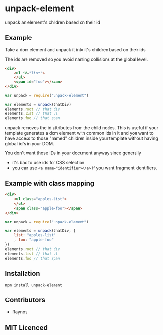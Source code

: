 # unpack-element

unpack an element's children based on their id

## Example

Take a dom element and unpack it into it's children based on their ids

The ids are removed so you avoid naming collisions at the global level.

```html
<div>
    <ul id="list">
    </ul>
    <span id="foo"></span>
</div>
```

```js
var unpack = require("unpack-element")

var elements = unpack(thatDiv)
elements.root // that div
elements.list // that ul
elements.foo // that span
```

unpack removes the id attributes from the child nodes. This is useful if your
template generates a dom element with common ids in it and you want to have
access to those "named" children inside your template without having global
id's in your DOM.

You don't want those IDs in your document anyway since generally

 - it's bad to use ids for CSS selection
 - you can use `<a name="identifier></a>` if you want fragment identifiers.

## Example with class mapping

```html
<div>
    <ul class="apples-list">
    </ul>
    <span class="apple-foo"></span>
</div>
```

```js
var unpack = require("unpack-element")

var elements = unpack(thatDiv, {
    list: "apples-list"
    , foo: "apple-foo"
})
elements.root // that div
elements.list // that ul
elements.foo // that span
```

## Installation

`npm install unpack-element`

## Contributors

 - Raynos

## MIT Licenced
